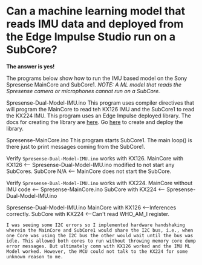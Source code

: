 # Can a machine learning model that reads IMU data and deployed from the Edge Impulse Studio run on a SubCore? #
**The answer is yes!**

The programs below show how to run the IMU based model on the Sony Spresense MainCore and SubCore1.
*NOTE: A ML model that reads the Spresense camera or microphones cannot run on a SubCore.*

Spresense-Dual-Model-IMU.ino
	This program uses compiler directives that will program the MainCore to read teh KX126 IMU and the SubCore1 to read the KX224 IMU.
	This program uses an Edge Impulse deployed library. The docs for creating the library are [here](https://docs.edgeimpulse.com/docs/tutorials/continuous-motion-recognition). Go [here](https://studio.edgeimpulse.com/public/14299/latest) to create and deploy the library.

Spresense-MainCore.ino
	This program starts SubCore1. The main loop() is there just to print messages coming from the SubCore1.
	
Verify `Spresense-Dual-Model-IMU.ino` works with KX126.
	MainCore with KX126 <-- Spresense-Dual-Model-IMU.ino modified to not start any SubCores.
	SubCore  N/A        <-- MainCore does not start the SubCore.
	
Verify `Spresense-Dual-Model-IMU.ino` works with KX224.
	MainCore without IMU code <-- Spresense-MainCore.ino
	SubCore  with    KX224    <-- Spresense-Dual-Model-IMU.ino
	
Spresense-Dual-Model-IMU.ino
	MainCore with KX126 <--Inferences correctly.
	SubCore  with KX224 <--Can't read WHO_AM_I register.
	
	I was seeing some I2C errors so I implemented hardware handshaking wherein the MainCore and SubCore1 would share the I2C bus, i.e., when one Core was using the I2C bus the other would wait until the bus was idle. This allowed both cores to run without throwing memory core dump error messages. But ultimately comm with KX126 worked and the IMU ML Model worked. However, the MCU could not talk to the KX224 for some unknown reason to me.
	

